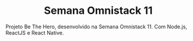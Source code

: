 <h1 align="center">Semana Omnistack 11</h1>

Projeto Be The Hero, desenvolvido na Semana Omnistack 11. Com Node.js, ReactJS e React Native.  
